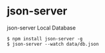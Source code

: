 # json-server
json-server Local Database


```
$ npm install json-server -g
$ json-server --watch data/db.json
```
